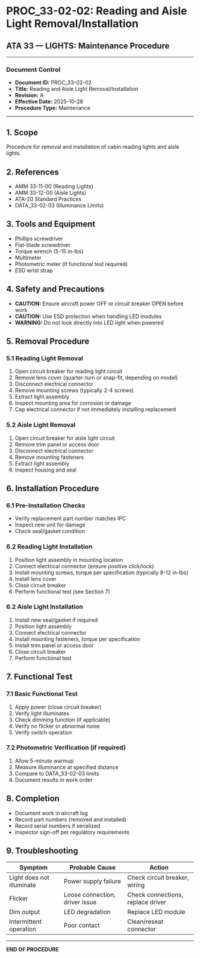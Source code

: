 # PROC_33-02-02: Reading and Aisle Light Removal/Installation
## ATA 33 — LIGHTS: Maintenance Procedure

---

### Document Control
- **Document ID:** PROC_33-02-02
- **Title:** Reading and Aisle Light Removal/Installation
- **Revision:** A
- **Effective Date:** 2025-10-28
- **Procedure Type:** Maintenance

---

## 1. Scope
Procedure for removal and installation of cabin reading lights and aisle lights.

## 2. References
- AMM 33-11-00 (Reading Lights)
- AMM 33-12-00 (Aisle Lights)
- ATA-20 Standard Practices
- DATA_33-02-03 (Illuminance Limits)

## 3. Tools and Equipment
- Phillips screwdriver
- Flat-blade screwdriver
- Torque wrench (5-15 in-lbs)
- Multimeter
- Photometric meter (if functional test required)
- ESD wrist strap

## 4. Safety and Precautions
- **CAUTION:** Ensure aircraft power OFF or circuit breaker OPEN before work
- **CAUTION:** Use ESD protection when handling LED modules
- **WARNING:** Do not look directly into LED light when powered

## 5. Removal Procedure

### 5.1 Reading Light Removal
1. Open circuit breaker for reading light circuit
2. Remove lens cover (quarter-turn or snap-fit, depending on model)
3. Disconnect electrical connector
4. Remove mounting screws (typically 2-4 screws)
5. Extract light assembly
6. Inspect mounting area for corrosion or damage
7. Cap electrical connector if not immediately installing replacement

### 5.2 Aisle Light Removal
1. Open circuit breaker for aisle light circuit
2. Remove trim panel or access door
3. Disconnect electrical connector
4. Remove mounting fasteners
5. Extract light assembly
6. Inspect housing and seal

## 6. Installation Procedure

### 6.1 Pre-Installation Checks
- Verify replacement part number matches IPC
- Inspect new unit for damage
- Check seal/gasket condition

### 6.2 Reading Light Installation
1. Position light assembly in mounting location
2. Connect electrical connector (ensure positive click/lock)
3. Install mounting screws, torque per specification (typically 8-12 in-lbs)
4. Install lens cover
5. Close circuit breaker
6. Perform functional test (see Section 7)

### 6.2 Aisle Light Installation
1. Install new seal/gasket if required
2. Position light assembly
3. Connect electrical connector
4. Install mounting fasteners, torque per specification
5. Install trim panel or access door
6. Close circuit breaker
7. Perform functional test

## 7. Functional Test

### 7.1 Basic Functional Test
1. Apply power (close circuit breaker)
2. Verify light illuminates
3. Check dimming function (if applicable)
4. Verify no flicker or abnormal noise
5. Verify switch operation

### 7.2 Photometric Verification (if required)
1. Allow 5-minute warmup
2. Measure illuminance at specified distance
3. Compare to DATA_33-02-03 limits
4. Document results in work order

## 8. Completion

- Document work in aircraft log
- Record part numbers (removed and installed)
- Record serial numbers if serialized
- Inspector sign-off per regulatory requirements

## 9. Troubleshooting

| Symptom | Probable Cause | Action |
|---------|----------------|--------|
| Light does not illuminate | Power supply failure | Check circuit breaker, wiring |
| Flicker | Loose connection, driver issue | Check connections, replace driver |
| Dim output | LED degradation | Replace LED module |
| Intermittent operation | Poor contact | Clean/reseat connector |

---

**END OF PROCEDURE**

